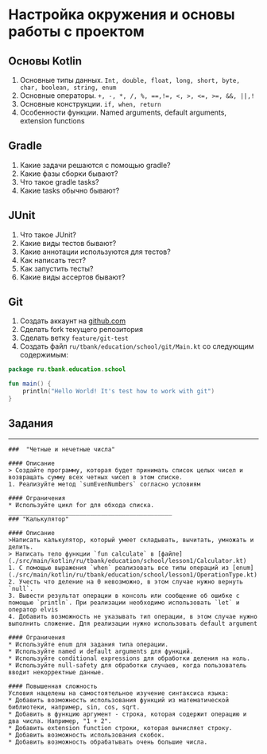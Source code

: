 # Настройка окружения и основы работы с проектом

## Основы Kotlin
1. Основные типы данных. `Int, double, float, long, short, byte, char, boolean, string, enum`
2. Основные операторы. `+, -, *, /, %, ==,!=, <, >, <=, >=, &&, ||,!`
3. Основные конструкции. `if, when, return`
4. Особенности функции. Named arguments, default arguments, extension functions


## Gradle
1. Какие задачи решаются с помощью gradle? 
2. Какие фазы сборки бывают? 
3. Что такое gradle tasks? 
4. Какие tasks обычно бывают? 

## JUnit
1. Что такое JUnit? 
2. Какие виды тестов бывают? 
3. Какие аннотации используются для тестов?
4. Как написать тест? 
5. Как запустить тесты? 
6. Какие виды ассертов бывают?

## Git

1. Создать аккаунт на [github.com](https://github.com/)
2. Сделать fork текущего репозитория
3. Сделать ветку `feature/git-test`
4. Создать файл `ru/tbank/education/school/git/Main.kt` со следующим содержимым:
```kotlin 
package ru.tbank.education.school

fun main() {
    println("Hello World! It's test how to work with git")
}
```

## Задания
___________________________________________
```
###  "Четные и нечетные числа"

#### Описание
> Создайте программу, которая будет принимать список целых чисел и возвращать сумму всех четных чисел в этом списке.
1. Реализуйте метод `sumEvenNumbers` согласно условиям

#### Ограничения
* Используйте цикл for для обхода списка.
______________________________________________
### "Калькулятор"

#### Описание
>Написать калькулятор, который умеет складывать, вычитать, умножать и делить. 
> Написать тело функции `fun calculate` в [файле](./src/main/kotlin/ru/tbank/education/school/lesson1/Calculator.kt)
1. С помощью выражения `when` реализовать все типы операций из [enum](./src/main/kotlin/ru/tbank/education/school/lesson1/OperationType.kt)
2. Учесть что деление на 0 невозможно, в этом случае нужно вернуть `null`. 
3. Вывести результат операции в консоль или сообщение об ошибке с помощью `println`. При реализации необходимо использовать `let` и оператор elvis
4. Добавить возможность не указывать тип операции, в этом случае нужно выполнить сложение. Для реализации нужно использовать default argument

#### Ограничения
* Используйте enum для задания типа операции.
* Используйте named и default arguments для функций.
* Используйте conditional expressions для обработки деления на ноль.
* Используйте null-safety для обработки случаев, когда пользователь вводит некорректные данные.

#### Повышенная сложность
Условия нацелены на самостоятельное изучение синтаксиса языка:
* Добавить возможность использования функций из математической библиотеки, например, sin, cos, sqrt.
* Добавить в функцию аргумент - строка, которая содержит операцию и два числа. Например, "1 + 2".
* Добавить extension function строки, которая вычисляет строку.
* Добавить возможность использования скобок.
* Добавить возможность обрабатывать очень большие числа.


